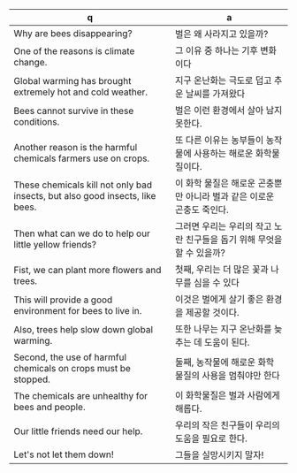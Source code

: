 q | a
---|---
Why are bees disappearing?	| 벌은 왜 사라지고 있을까?
One of the reasons is climate change.	| 그 이유 중 하나는 기후 변화이다
Global warming has brought extremely hot and cold weather.	| 지구 온난화는 극도로 덥고 추운 날씨를 가져왔다
Bees cannot survive in these conditions.	| 벌은 이런 환경에서 살아 남지 못한다.
Another reason is the harmful chemicals farmers use on crops.	| 또 다른 이유는 농부들이 농작물에 사용하는 해로운 화학물질이다.
These chemicals kill not only bad insects, but also good insects, like bees.	| 이 화학 물질은 해로운 곤충뿐만 아니라 벌과 같은 이로운 곤충도 죽인다.
Then what can we do to help our little yellow friends?	| 그러면 우리는 우리의 작고 노란 친구들을 돕기 위해 무엇을 할 수 있을까?
Fist, we can plant more flowers and trees.	| 첫째, 우리는 더 많은 꽃과 나무를 심을 수 있다
This will provide a good environment for bees to live in.	| 이것은 벌에게 살기 좋은 환경을 제공할 것이다.
Also, trees help slow down global warming.	| 또한 나무는 지구 온난화를 늦추는 데 도움이 된다.
Second, the use of harmful chemicals on crops must be stopped.	| 둘째, 농작물에 해로운 화학 물질의 사용을 멈춰야만 한다
The chemicals are unhealthy for bees and people.	| 이 화학물질은 벌과 사람에게 해롭다. 
Our little friends need our help.	| 우리의 작은 친구들이 우리의 도움을 필요로 한다.
Let's not let them down!	| 그들을 실망시키지 말자!